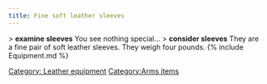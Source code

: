 ```yaml
---
title: Fine soft leather sleeves
---
```


\> **examine sleeves**
You see nothing special...
\> **consider sleeves**
They are a fine pair of soft leather sleeves.
They weigh four pounds.
{% include Equipment.md %}

[Category: Leather equipment](Category:_Leather_equipment "wikilink")
[Category:Arms items](Category:Arms_items "wikilink")